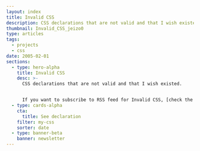```yaml
---
layout: index
title: Invalid CSS
description: CSS declarations that are not valid and that I wish existed.
thumbnail: Invalid_CSS_jeizo0
type: articles
tags:
  - projects
  - css
date: 2005-02-01
sections:
  - type: hero-alpha
    title: Invalid CSS
    desc: >-
      CSS declarations that are not valid and that I wish existed.


      If you want to subscribe to RSS feed for Invalid CSS, [check the feed](/rss3.xml).
  - type: cards-alpha
    cta:
      title: See declaration
    filter: my-css
    sorter: date
  - type: banner-beta
    banner: newsletter
---
```

